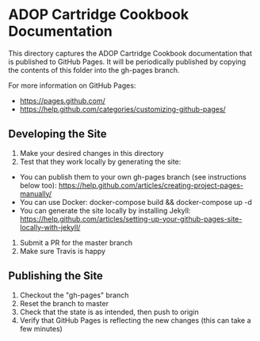 # ADOP Cartridge Cookbook Documentation

This directory captures the ADOP Cartridge Cookbook documentation that is published to GitHub Pages. It will be periodically published by copying the contents of this folder into the gh-pages branch.

For more information on GitHub Pages:

- https://pages.github.com/
- https://help.github.com/categories/customizing-github-pages/

## Developing the Site

1. Make your desired changes in this directory
1. Test that they work locally by generating the site:
 - You can publish them to your own gh-pages branch (see instructions below too): https://help.github.com/articles/creating-project-pages-manually/
 - You can use Docker: docker-compose build && docker-compose up -d
 - You can generate the site locally by installing Jekyll: https://help.github.com/articles/setting-up-your-github-pages-site-locally-with-jekyll/
1. Submit a PR for the master branch
1. Make sure Travis is happy

## Publishing the Site

1. Checkout the "gh-pages" branch
1. Reset the branch to master
1. Check that the state is as intended, then push to origin
1. Verify that GitHub Pages is reflecting the new changes (this can take a few minutes)

